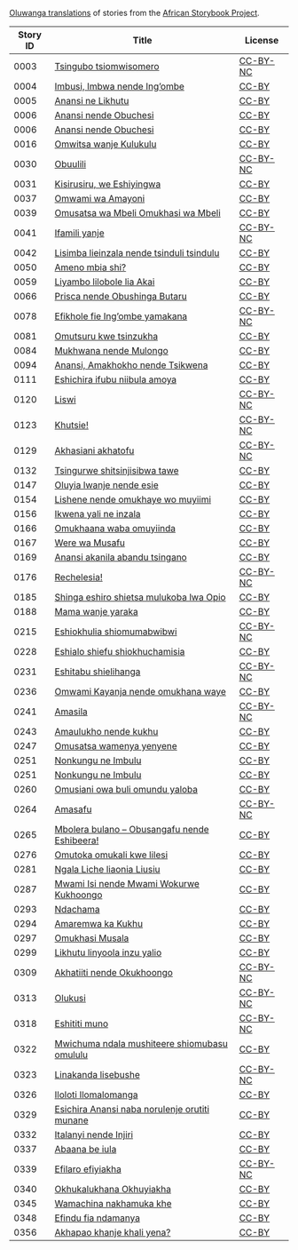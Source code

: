 [Oluwanga translations](http://africanstorybook.org/language/oluwanga) of stories from the [African Storybook Project](http://africanstorybook.org).

Story ID | Title | License
-------- | ----- | -------
0003 | [Tsingubo tsiomwisomero](http://africanstorybook.org/stories/tsingubo-tsiomwisomero) | [CC-BY-NC](http://creativecommons.org/licenses/by-nc/3.0/)
0004 | [Imbusi, Imbwa nende Ing’ombe](http://africanstorybook.org/stories/imbusi-imbwa-nende-ing’ombe) | [CC-BY](https://creativecommons.org/licenses/by/3.0/)
0005 | [Anansi ne Likhutu](http://africanstorybook.org/stories/anansi-ne-likhutu) | [CC-BY](https://creativecommons.org/licenses/by/3.0/)
0006 | [Anansi nende Obuchesi](http://africanstorybook.org/stories/anansi-nende-obuchesi-0) | [CC-BY](https://creativecommons.org/licenses/by/3.0/)
0006 | [Anansi nende Obuchesi](http://africanstorybook.org/stories/anansi-nende-obuchesi) | [CC-BY](https://creativecommons.org/licenses/by/3.0/)
0016 | [Omwitsa wanje Kulukulu](http://africanstorybook.org/stories/omwitsa-wanje-kulukulu) | [CC-BY](https://creativecommons.org/licenses/by/3.0/)
0030 | [Obuulili](http://africanstorybook.org/stories/obuulili) | [CC-BY-NC](http://creativecommons.org/licenses/by-nc/3.0/)
0031 | [Kisirusiru, we Eshiyingwa](http://africanstorybook.org/stories/kisirusiru-we-eshiyingwa) | [CC-BY](https://creativecommons.org/licenses/by/3.0/)
0037 | [Omwami wa Amayoni ](http://africanstorybook.org/stories/omwami-wa-amayoni) | [CC-BY](https://creativecommons.org/licenses/by/3.0/)
0039 | [Omusatsa wa Mbeli Omukhasi wa Mbeli](http://africanstorybook.org/stories/omusatsa-wa-mbeli-omukhasi-wa-mbeli) | [CC-BY](https://creativecommons.org/licenses/by/3.0/)
0041 | [Ifamili yanje](http://africanstorybook.org/stories/ifamili-yanje-0) | [CC-BY-NC](http://creativecommons.org/licenses/by-nc/3.0/)
0042 | [Lisimba lieinzala nende tsinduli tsindulu](http://africanstorybook.org/stories/lisimba-lieinzala-nende-tsinduli-tsindulu) | [CC-BY](https://creativecommons.org/licenses/by/3.0/)
0050 | [Ameno mbia shi?](http://africanstorybook.org/stories/ameno-mbia-shi) | [CC-BY](https://creativecommons.org/licenses/by/3.0/)
0059 | [Liyambo lilobole lia Akai](http://africanstorybook.org/stories/liyambo-lilobole-lia-akai) | [CC-BY](https://creativecommons.org/licenses/by/3.0/)
0066 | [Prisca nende Obushinga Butaru](http://africanstorybook.org/stories/prisca-nende-obushinga-butaru) | [CC-BY](https://creativecommons.org/licenses/by/3.0/)
0078 | [Efikhole fie Ing’ombe yamakana ](http://africanstorybook.org/stories/efikhole-fie-ing’ombe-yamakana) | [CC-BY-NC](http://creativecommons.org/licenses/by-nc/3.0/)
0081 | [Omutsuru kwe tsinzukha](http://africanstorybook.org/stories/omutsuru-kwe-tsinzukha) | [CC-BY](https://creativecommons.org/licenses/by/4.0/)
0084 | [Mukhwana nende Mulongo](http://africanstorybook.org/stories/mukhwana-nende-mulongo) | [CC-BY](https://creativecommons.org/licenses/by/3.0/)
0094 | [Anansi, Amakhokho nende Tsikwena](http://africanstorybook.org/stories/anansi-amakhokho-nende-tsikwena) | [CC-BY](https://creativecommons.org/licenses/by/3.0/)
0111 | [Eshichira ifubu niibula amoya](http://africanstorybook.org/stories/eshichira-ifubu-niibula-amoya) | [CC-BY](https://creativecommons.org/licenses/by/3.0/)
0120 | [Liswi](http://africanstorybook.org/stories/liswi) | [CC-BY-NC](http://creativecommons.org/licenses/by-nc/3.0/)
0123 | [Khutsie! ](http://africanstorybook.org/stories/khutsie) | [CC-BY-NC](http://creativecommons.org/licenses/by-nc/3.0/)
0129 | [Akhasiani akhatofu](http://africanstorybook.org/stories/akhasiani-akhatofu) | [CC-BY-NC](http://creativecommons.org/licenses/by-nc/3.0/)
0132 | [Tsingurwe shitsinjisibwa tawe](http://africanstorybook.org/stories/tsingurwe-shitsinjisibwa-tawe) | [CC-BY](https://creativecommons.org/licenses/by/3.0/)
0147 | [Oluyia lwanje nende esie](http://africanstorybook.org/stories/oluyia-lwanje-nende-esie) | [CC-BY](https://creativecommons.org/licenses/by/3.0/)
0154 | [Lishene nende omukhaye wo muyiimi](http://africanstorybook.org/stories/lishene-nende-omukhaye-wo-muyiimi) | [CC-BY](https://creativecommons.org/licenses/by/3.0/)
0156 | [Ikwena yali ne inzala](http://africanstorybook.org/stories/ikwena-yali-ne-inzala) | [CC-BY](https://creativecommons.org/licenses/by/3.0/)
0166 | [Omukhaana waba omuyiinda](http://africanstorybook.org/stories/omukhaana-waba-omuyiinda) | [CC-BY](https://creativecommons.org/licenses/by/3.0/)
0167 | [Were wa Musafu](http://africanstorybook.org/stories/were-wa-musafu) | [CC-BY](https://creativecommons.org/licenses/by/3.0/)
0169 | [Anansi akanila abandu tsingano](http://africanstorybook.org/stories/anansi-akanila-abandu-tsingano) | [CC-BY](https://creativecommons.org/licenses/by/3.0/)
0176 | [Rechelesia!](http://africanstorybook.org/stories/rechelesia) | [CC-BY-NC](http://creativecommons.org/licenses/by-nc/3.0/)
0185 | [Shinga eshiro shietsa mulukoba lwa Opio](http://africanstorybook.org/stories/shinga-eshiro-shietsa-mulukoba-lwa-opio) | [CC-BY](https://creativecommons.org/licenses/by/3.0/)
0188 | [Mama wanje yaraka](http://africanstorybook.org/stories/mama-wanje-yaraka) | [CC-BY](https://creativecommons.org/licenses/by/3.0/)
0215 | [Eshiokhulia shiomumabwibwi](http://africanstorybook.org/stories/eshiokhulia-shiomumabwibwi) | [CC-BY-NC](http://creativecommons.org/licenses/by-nc/3.0/)
0228 | [Eshialo shiefu shiokhuchamisia ](http://africanstorybook.org/stories/eshialo-shiefu-shiokhuchamisia) | [CC-BY](https://creativecommons.org/licenses/by/3.0/)
0231 | [Eshitabu shielihanga](http://africanstorybook.org/stories/eshitabu-shielihanga) | [CC-BY-NC](http://creativecommons.org/licenses/by-nc/3.0/)
0236 | [Omwami Kayanja nende omukhana waye](http://africanstorybook.org/stories/omwami-kayanja-nende-omukhana-waye) | [CC-BY](https://creativecommons.org/licenses/by/3.0/)
0241 | [Amasila](http://africanstorybook.org/stories/amasila) | [CC-BY-NC](http://creativecommons.org/licenses/by-nc/3.0/)
0243 | [Amaulukho nende kukhu](http://africanstorybook.org/stories/amaulukho-nende-kukhu-2) | [CC-BY](https://creativecommons.org/licenses/by/4.0/)
0247 | [Omusatsa wamenya yenyene](http://africanstorybook.org/stories/omusatsa-wamenya-yenyene) | [CC-BY](https://creativecommons.org/licenses/by/3.0/)
0251 | [Nonkungu ne Imbulu](http://africanstorybook.org/stories/nonkungu-ne-imbulu) | [CC-BY](https://creativecommons.org/licenses/by/3.0/)
0251 | [Nonkungu ne Imbulu](http://africanstorybook.org/stories/nonkungu-ne-imbulu) | [CC-BY](https://creativecommons.org/licenses/by/3.0/)
0260 | [Omusiani owa buli omundu yaloba](http://africanstorybook.org/stories/omusiani-owa-buli-omundu-yaloba) | [CC-BY](https://creativecommons.org/licenses/by/4.0/)
0264 | [Amasafu](http://africanstorybook.org/stories/amasafu) | [CC-BY-NC](http://creativecommons.org/licenses/by-nc/3.0/)
0265 | [Mbolera bulano – Obusangafu nende Eshibeera!](http://africanstorybook.org/stories/mbolera-bulano-–-obusangafu-nende-eshibeera) | [CC-BY](https://creativecommons.org/licenses/by/3.0/)
0276 | [Omutoka omukali kwe lilesi](http://africanstorybook.org/stories/omutoka-omukali-kwe-lilesi) | [CC-BY](https://creativecommons.org/licenses/by/4.0/)
0281 | [Ngala Liche liaonia Liusiu](http://africanstorybook.org/stories/ngala-liche-liaonia-liusiu) | [CC-BY](https://creativecommons.org/licenses/by/3.0/)
0287 | [Mwami Isi nende Mwami Wokurwe Kukhoongo](http://africanstorybook.org/stories/mwami-isi-nende-mwami-wokurwe-kukhoongo) | [CC-BY](https://creativecommons.org/licenses/by/3.0/)
0293 | [Ndachama](http://africanstorybook.org/stories/ndachama) | [CC-BY](https://creativecommons.org/licenses/by/3.0/)
0294 | [Amaremwa ka Kukhu](http://africanstorybook.org/stories/amaremwa-ka-kukhu) | [CC-BY](https://creativecommons.org/licenses/by/3.0/)
0297 | [Omukhasi Musala ](http://africanstorybook.org/stories/omukhasi-musala) | [CC-BY](https://creativecommons.org/licenses/by/3.0/)
0299 | [Likhutu linyoola inzu yalio](http://africanstorybook.org/stories/likhutu-linyoola-inzu-yalio) | [CC-BY](https://creativecommons.org/licenses/by/3.0/)
0309 | [Akhatiiti nende Okukhoongo ](http://africanstorybook.org/stories/akhatiiti-nende-okukhoongo) | [CC-BY-NC](http://creativecommons.org/licenses/by-nc/3.0/)
0313 | [Olukusi](http://africanstorybook.org/stories/olukusi-0) | [CC-BY-NC](http://creativecommons.org/licenses/by-nc/3.0/)
0318 | [Eshititi muno](http://africanstorybook.org/stories/eshititi-muno) | [CC-BY-NC](http://creativecommons.org/licenses/by-nc/3.0/)
0322 | [Mwichuma ndala mushiteere shiomubasu omululu](http://africanstorybook.org/stories/mwichuma-ndala-mushiteere-shiomubasu-omululu) | [CC-BY](https://creativecommons.org/licenses/by/3.0/)
0323 | [Linakanda lisebushe](http://africanstorybook.org/stories/linakanda-lisebushe) | [CC-BY-NC](http://creativecommons.org/licenses/by-nc/3.0/)
0326 | [Iloloti Ilomalomanga](http://africanstorybook.org/stories/iloloti-ilomalomanga) | [CC-BY](https://creativecommons.org/licenses/by/3.0/)
0329 | [Esichira Anansi naba norulenje orutiti munane](http://africanstorybook.org/stories/esichira-anansi-naba-norulenje-orutiti-munane) | [CC-BY](https://creativecommons.org/licenses/by/3.0/)
0332 | [Italanyi nende Injiri](http://africanstorybook.org/stories/italanyi-nende-injiri) | [CC-BY](https://creativecommons.org/licenses/by/3.0/)
0337 | [Abaana be iula](http://africanstorybook.org/stories/abaana-be-iula) | [CC-BY](https://creativecommons.org/licenses/by/3.0/)
0339 | [Efilaro efiyiakha](http://africanstorybook.org/stories/efilaro-efiyiakha) | [CC-BY-NC](http://creativecommons.org/licenses/by-nc/3.0/)
0340 | [Okhukalukhana Okhuyiakha](http://africanstorybook.org/stories/okhukalukhana-okhuyiakha) | [CC-BY](https://creativecommons.org/licenses/by/3.0/)
0345 | [Wamachina nakhamuka khe ](http://africanstorybook.org/stories/wamachina-nakhamuka-khe) | [CC-BY](https://creativecommons.org/licenses/by/3.0/)
0348 | [Efindu fia ndamanya](http://africanstorybook.org/stories/efindu-fia-ndamanya) | [CC-BY](https://creativecommons.org/licenses/by/3.0/)
0356 | [Akhapao khanje khali yena? ](http://africanstorybook.org/stories/akhapao-khanje-khali-yena) | [CC-BY](https://creativecommons.org/licenses/by/3.0/)
